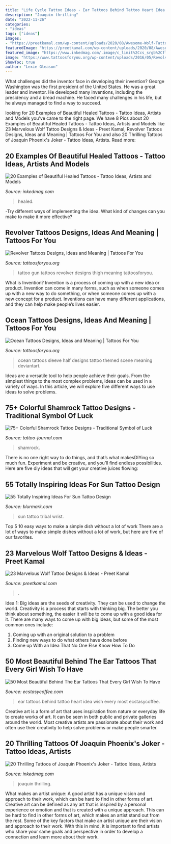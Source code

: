 ```yaml
---
title: "Life Cycle Tattoo Ideas - Ear Tattoos Behind Tattoo Heart Idea Wish Every Most Ecstasycoffee"
description: "Joaquin thrilling"
date: "2022-11-26"
categories:
- "ideas"
tags: ["ideas"]
images:
- "https://preetkamal.com/wp-content/uploads/2020/08/Awesome-Wolf-Tattoo-Design-River-On-Arm.jpg"
featuredImage: "https://preetkamal.com/wp-content/uploads/2020/08/Awesome-Wolf-Tattoo-Design-River-On-Arm.jpg"
featured_image: "https://www.inkedmag.com/.image/c_limit%2Ccs_srgb%2Cfl_progressive%2Cq_auto:good%2Cw_700/MTY3NDQyODQ2MzM1Mzc5MDU2/4516e62230d8fb118b1c28db1187b1cc.jpg"
image: "https://www.tattoosforyou.org/wp-content/uploads/2016/05/Revolver-Tattoo-Designs.jpg"
ShowToc: true
author: "Lexie Gleason"
---
```



What challenges did the inventor face in developing their invention?
George Washington was the first president of the United States. He was a great leader and inventor. He developed many inventions, including the presidency and a bread machine. He faced many challenges in his life, but he always managed to find a way to succeed.

	

		
looking for 20 Examples of Beautiful Healed Tattoos - Tattoo Ideas, Artists and Models you've came to the right page. We have 8 Pics about 20 Examples of Beautiful Healed Tattoos - Tattoo Ideas, Artists and Models like 23 Marvelous Wolf Tattoo Designs &amp; Ideas - Preet Kamal, Revolver Tattoos Designs, Ideas and Meaning | Tattoos For You and also 20 Thrilling Tattoos of Joaquin Phoenix&#039;s Joker - Tattoo Ideas, Artists. Read more:
		
    
## 20 Examples Of Beautiful Healed Tattoos - Tattoo Ideas, Artists And Models

<img loading=lazy src="https://www.inkedmag.com/.image/t_share/MTY4MTg2ODI5OTY1Njk4NDMy/healed-tattoos-fb.jpg" onerror="this.onerror=null;this.src='https://tse2.mm.bing.net/th?id=OIP.ZbU65a4lU0k1mGl9EnJFkAHaD4&amp;pid=15.1';" alt="20 Examples of Beautiful Healed Tattoos - Tattoo Ideas, Artists and Models">

_Source: inkedmag.com_

>healed. 

	

-Try different ways of implementing the idea. What kind of changes can you make to make it more effective? 

    
## Revolver Tattoos Designs, Ideas And Meaning | Tattoos For You

<img loading=lazy src="https://www.tattoosforyou.org/wp-content/uploads/2016/05/Revolver-Tattoo-Designs.jpg" onerror="this.onerror=null;this.src='https://tse3.mm.bing.net/th?id=OIP.eG2lF3BuM5kl9zjNJJh2TAHaKW&amp;pid=15.1';" alt="Revolver Tattoos Designs, Ideas and Meaning | Tattoos For You">

_Source: tattoosforyou.org_

>tattoo gun tattoos revolver designs thigh meaning tattoosforyou. 

	

What is Invention?
Invention is a process of coming up with a new idea or product. Invention can come in many forms, such as when someone comes up with a new way to do something, or when someone comes up with a new concept for a product. Inventions can have many different applications, and they can help make people’s lives easier.

    
## Ocean Tattoos Designs, Ideas And Meaning | Tattoos For You

<img loading=lazy src="http://www.tattoosforyou.org/wp-content/uploads/2017/11/Ocean-Themed-Tattoos.jpg" onerror="this.onerror=null;this.src='https://tse3.mm.bing.net/th?id=OIP.obKDfeWMe8juY2RjgMaSMQHaJ4&amp;pid=15.1';" alt="Ocean Tattoos Designs, Ideas and Meaning | Tattoos For You">

_Source: tattoosforyou.org_

>ocean tattoos sleeve half designs tattoo themed scene meaning deviantart. 

	

Ideas are a versatile tool to help people achieve their goals. From the simplest things to the most complex problems, ideas can be used in a variety of ways. In this article, we will explore five different ways to use ideas to solve problems.

    
## 75+ Colorful Shamrock Tattoo Designs - Traditional Symbol Of Luck

<img loading=lazy src="https://tattoo-journal.com/wp-content/uploads/2016/08/shamrock-tattoo35-768x768.jpg" onerror="this.onerror=null;this.src='https://tse2.mm.bing.net/th?id=OIP.ZyM4xpGYq08ub_xyuHW1mwHaHa&amp;pid=15.1';" alt="75+ Colorful Shamrock Tattoo Designs - Traditional Symbol of Luck">

_Source: tattoo-journal.com_

>shamrock. 

	

There is no one right way to do things, and that’s what makesDIYing so much fun. Experiment and be creative, and you’ll find endless possibilities. Here are five diy ideas that will get your creative juices flowing:

    
## 55 Totally Inspiring Ideas For Sun Tattoo Design

<img loading=lazy src="http://www.blurmark.com/wp-content/uploads/2017/04/Tribal-Sun-Tattoo-On-Wrist.jpg" onerror="this.onerror=null;this.src='https://tse4.mm.bing.net/th?id=OIP.XhCr2kBa0tvdyOlmyLTk_wHaHa&amp;pid=15.1';" alt="55 Totally Inspiring Ideas For Sun Tattoo Design">

_Source: blurmark.com_

>sun tattoo tribal wrist. 

	

Top 5 10 easy ways to make a simple dish without a lot of work
There are a lot of ways to make simple dishes without a lot of work, but here are five of our favorites.

    
## 23 Marvelous Wolf Tattoo Designs &amp; Ideas - Preet Kamal

<img loading=lazy src="https://preetkamal.com/wp-content/uploads/2020/08/Awesome-Wolf-Tattoo-Design-River-On-Arm.jpg" onerror="this.onerror=null;this.src='https://tse3.mm.bing.net/th?id=OIP.ncS7JergR39vNZmpzSWkjQHaME&amp;pid=15.1';" alt="23 Marvelous Wolf Tattoo Designs &amp; Ideas - Preet Kamal">

_Source: preetkamal.com_

>. 

	

Idea 1: Big ideas are the seeds of creativity. They can be used to change the world.
Creativity is a process that starts with thinking big. The better you think about something, the easier it will be to come up with a good idea for it. There are many ways to come up with big ideas, but some of the most common ones include:
1. Coming up with an original solution to a problem
2. Finding new ways to do what others have done before
3. Come up With an Idea That No One Else Know How To Do

    
## 50 Most Beautiful Behind The Ear Tattoos That Every Girl Wish To Have

<img loading=lazy src="https://i2.wp.com/www.ecstasycoffee.com/wp-content/uploads/2016/08/Colorful-Heart-Ear-Tattoo-Idea.jpg?resize=600%2C1055" onerror="this.onerror=null;this.src='https://tse3.mm.bing.net/th?id=OIP.sl_sRsUh-5VrYXymUoDxdwHaNB&amp;pid=15.1';" alt="50 Most Beautiful Behind The Ear Tattoos That Every Girl Wish To Have">

_Source: ecstasycoffee.com_

>ear tattoos behind tattoo heart idea wish every most ecstasycoffee. 

	

Creative art is a form of art that uses inspiration from nature or everyday life to create works of art. It can be seen in both public and private galleries around the world. Most creative artists are passionate about their work and often use their creativity to help solve problems or make people smarter.

    
## 20 Thrilling Tattoos Of Joaquin Phoenix&#039;s Joker - Tattoo Ideas, Artists

<img loading=lazy src="https://www.inkedmag.com/.image/c_limit%2Ccs_srgb%2Cfl_progressive%2Cq_auto:good%2Cw_700/MTY3NDQyODQ2MzM1Mzc5MDU2/4516e62230d8fb118b1c28db1187b1cc.jpg" onerror="this.onerror=null;this.src='https://tse2.mm.bing.net/th?id=OIP.4IKvZLOXEXFGrTaNjjYpLAHaJ3&amp;pid=15.1';" alt="20 Thrilling Tattoos of Joaquin Phoenix&#039;s Joker - Tattoo Ideas, Artists">

_Source: inkedmag.com_

>joaquin thrilling. 

	

What makes an artist unique: A good artist has a unique vision and approach to their work, which can be hard to find in other forms of art.
Creative art can be defined as any art that is inspired by a personal experience or emotion and that is created with a unique approach. This can be hard to find in other forms of art, which makes an artist stand out from the rest. Some of the key factors that make an artist unique are their vision and approach to their work. With this in mind, it is important to find artists who share your same goals and perspective in order to develop a connection and learn more about their work.

